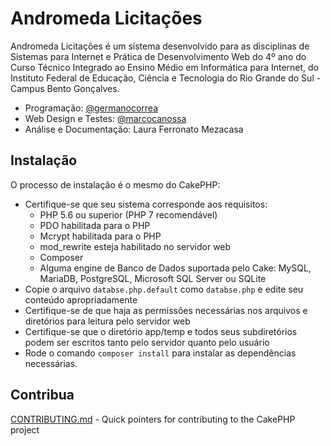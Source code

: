 # Andromeda Licitações

Andromeda Licitações é um sistema desenvolvido para as disciplinas de Sistemas para Internet e Prática de Desenvolvimento Web do 4º ano do Curso Técnico Integrado ao Ensino Médio em Informática para Internet, do Instituto Federal de Educação, Ciência e Tecnologia do Rio Grande do Sul - Campus Bento Gonçalves.

- Programação: [@germanocorrea](https://github.com/germanocorrea)
- Web Design e Testes: [@marcocanossa](https://github.com/marcocanossa)
- Análise e Documentação: Laura Ferronato Mezacasa

## Instalação
O processo de instalação é o mesmo do CakePHP:
- Certifique-se que seu sistema corresponde aos requisitos:
    - PHP 5.6 ou superior (PHP 7 recomendável)
    - PDO habilitada para o PHP
    - Mcrypt habilitada para o PHP
    - mod_rewrite esteja habilitado no servidor web
    - Composer
    - Alguma engine de Banco de Dados suportada pelo Cake: MySQL, MariaDB, PostgreSQL, Microsoft SQL Server ou SQLite
- Copie o arquivo `databse.php.default` como `databse.php` e edite seu conteúdo apropriadamente
- Certifique-se de que haja as permissões necessárias nos arquivos e diretórios para leitura pelo servidor web
- Certifique-se que o diretório app/temp e todos seus subdiretórios podem ser escritos tanto pelo servidor quanto pelo usuário
- Rode o comando `composer install` para instalar as dependências necessárias.

## Contribua

[CONTRIBUTING.md](CONTRIBUTING.md) - Quick pointers for contributing to the CakePHP project
